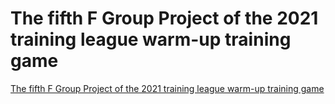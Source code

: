 # The fifth F Group Project of the 2021 training league warm-up training game
[The fifth F Group Project of the 2021 training league warm-up training game](https://aiwithcloud.com/2022/09/15/the_fifth_f_group_project_of_the_2021_training_league_warm_up_training_game/)